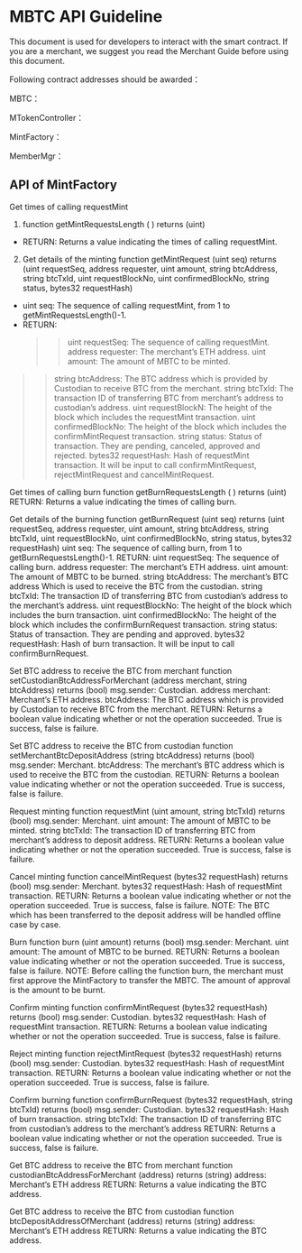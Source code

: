 MBTC API Guideline 
===
This document is used for developers to interact with the smart contract. If you are a merchant, we suggest you read the Merchant Guide before using this document. 

Following contract addresses should be awarded：

MBTC：

MTokenController：

MintFactory：

MemberMgr：

API of MintFactory 
---
Get times of calling requestMint
1. function getMintRequestsLength ( )   returns (uint)
* RETURN: Returns a value indicating the times of calling requestMint. 

2. Get details of the minting
function getMintRequest (uint seq)  returns (uint requestSeq, address requester, uint amount, string btcAddress, string btcTxId, uint requestBlockNo, uint confirmedBlockNo, string status, bytes32 requestHash)

* uint seq: The sequence of calling requestMint, from 1 to getMintRequestsLength()-1.
* RETURN:
    >>uint requestSeq: The sequence of calling requestMint.
    >>address requester: The merchant’s ETH address.
    >>uint amount: The amount of MBTC to be minted.
>>string btcAddress: The BTC address which is provided by Custodian to receive BTC from the merchant. 
>>string btcTxId: The transaction ID of transferring BTC from merchant’s address to custodian’s address.
>>uint requestBlockN: The height of the block which includes the requestMint transaction.
>>uint confirmedBlockNo: The height of the block which includes the confirmMintRequest transaction.
>>string status: Status of transaction. They are pending, canceled, approved and rejected. 
>>bytes32 requestHash: Hash of requestMint transaction. It will be input to call  confirmMintRequest, rejectMintRequest and cancelMintRequest. 

Get times of calling burn
function getBurnRequestsLength ( )   returns (uint)
RETURN: Returns a value indicating the times of calling burn. 

Get details of the burning 
function getBurnRequest (uint seq)  returns (uint requestSeq, address requester, uint amount, string btcAddress, string btcTxId, uint requestBlockNo, uint confirmedBlockNo, string status, bytes32 requestHash)
uint seq: The sequence of calling burn, from 1 to getBurnRequestsLength()-1.
RETURN:
            uint requestSeq: The sequence of calling burn.
            address requester: The merchant’s ETH address.
            uint amount: The amount of MBTC to be burned.
string btcAddress: The merchant’s BTC address Which is used to receive the BTC from the custodian. 
string btcTxId: The transaction ID of transferring BTC from custodian’s address to the merchant’s address.
uint requestBlockNo: The height of the block which includes the burn transaction.
uint confirmedBlockNo: The height of the block which includes the confirmBurnRequest transaction.
string  status: Status of transaction. They are pending and approved. 
bytes32 requestHash: Hash of burn transaction. It will be input to call confirmBurnRequest. 

Set BTC address to receive the BTC from merchant
function setCustodianBtcAddressForMerchant (address merchant, string  btcAddress)   returns (bool)
msg.sender: Custodian.
address merchant: Merchant’s ETH address.
btcAddress: The BTC address which is provided by Custodian to receive BTC from the merchant. 
RETURN: Returns a boolean value indicating whether or not the operation succeeded. True is success, false is failure.

Set BTC address to receive the BTC from custodian
function setMerchantBtcDepositAddress (string btcAddress)    returns (bool)
msg.sender: Merchant.
btcAddress: The merchant’s BTC address which is used to receive the BTC from the custodian.
RETURN: Returns a boolean value indicating whether or not the operation succeeded. True is success, false is failure.

Request minting
function requestMint (uint amount, string btcTxId)    returns (bool)
msg.sender: Merchant.
uint amount: The amount of MBTC to be minted.
string btcTxId: The transaction ID of transferring BTC from merchant’s address to deposit address.
RETURN: Returns a boolean value indicating whether or not the operation succeeded. True is success, false is failure.

Cancel minting
function cancelMintRequest (bytes32 requestHash)    returns (bool)
msg.sender: Merchant.
bytes32 requestHash: Hash of requestMint transaction.
RETURN: Returns a boolean value indicating whether or not the operation succeeded. True is success, false is failure.
NOTE: The BTC which has been transferred to the deposit address will be handled offline case by case.

Burn
function burn (uint amount)    returns (bool)
msg.sender: Merchant.
uint amount: The amount of MBTC to be burned.
RETURN: Returns a boolean value indicating whether or not the operation succeeded. True is success, false is failure.
NOTE: Before calling the function burn, the merchant must first approve the MintFactory to transfer the MBTC. The amount of approval is the amount to be burnt.

Confirm minting
function confirmMintRequest (bytes32 requestHash)    returns (bool)
msg.sender: Custodian.
bytes32 requestHash: Hash of requestMint transaction.
RETURN: Returns a boolean value indicating whether or not the operation succeeded. True is success, false is failure.

Reject minting
function rejectMintRequest (bytes32 requestHash)    returns (bool)
msg.sender: Custodian.
bytes32 requestHash: Hash of requestMint transaction.
RETURN: Returns a boolean value indicating whether or not the operation succeeded. True is success, false is failure.

Confirm burning
function confirmBurnRequest (bytes32 requestHash, string btcTxId)    returns (bool)
msg.sender: Custodian.
bytes32 requestHash: Hash of burn transaction.
string btcTxId: The transaction ID of transferring BTC from custodian’s address to the merchant’s address
RETURN: Returns a boolean value indicating whether or not the operation succeeded. True is success, false is failure.

Get BTC address to receive the BTC from merchant
function custodianBtcAddressForMerchant (address)   returns (string)
address: Merchant’s ETH address
RETURN: Returns a value indicating the BTC address.
 
Get BTC address to receive the BTC from custodian
function btcDepositAddressOfMerchant (address)   returns (string)
address: Merchant’s ETH address
RETURN: Returns a value indicating the BTC address.
